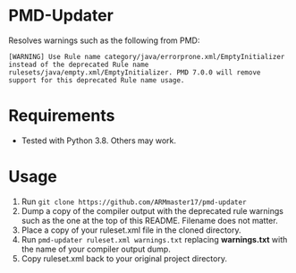 # PMD-Updater
Resolves warnings such as the following from PMD:
```
[WARNING] Use Rule name category/java/errorprone.xml/EmptyInitializer instead of the deprecated Rule name rulesets/java/empty.xml/EmptyInitializer. PMD 7.0.0 will remove support for this deprecated Rule name usage.
```

# Requirements
- Tested with Python 3.8. Others may work.

# Usage
1. Run `git clone https://github.com/ARMmaster17/pmd-updater`
2. Dump a copy of the compiler output with the deprecated rule warnings such as the one at the top of this README. Filename does not matter.
3. Place a copy of your ruleset.xml file in the cloned directory.
4. Run `pmd-updater ruleset.xml warnings.txt` replacing **warnings.txt** with the name of your compiler output dump.
5. Copy ruleset.xml back to your original project directory.
